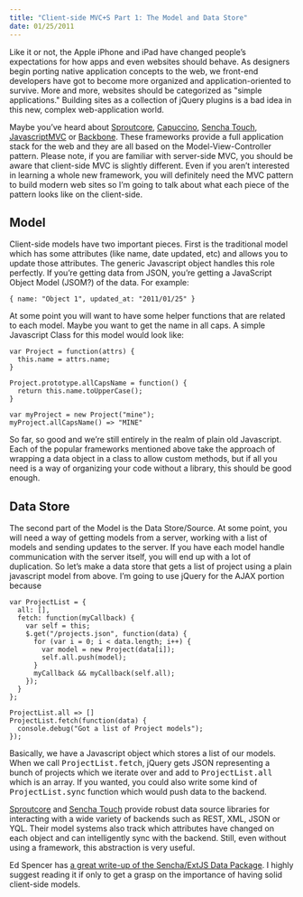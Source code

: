 ```yaml
--- 
title: "Client-side MVC+S Part 1: The Model and Data Store"
date: 01/25/2011
---
```


Like it or not, the Apple iPhone and iPad have changed people&rsquo;s expectations for how apps and even websites should behave. As designers begin porting native application concepts to the web, we front-end developers have got to become more organized and application-oriented to survive. More and more, websites should be categorized as "simple applications." Building sites as a collection of jQuery plugins is a bad idea in this new, complex web-application world.

Maybe you&rsquo;ve heard about [Sproutcore], [Capuccino], [Sencha Touch],  [JavascriptMVC] or [Backbone]. These frameworks provide a full application stack for the web and they are all based on the Model-View-Controller pattern. Please note, if you are familiar with server-side MVC, you should be aware that client-side MVC is slightly different. Even if you aren&rsquo;t interested in learning a whole new framework, you will definitely need the MVC pattern to build modern web sites so I&rsquo;m going to talk about what each piece of the pattern looks like on the client-side.

## Model

Client-side models have two important pieces. First is the traditional model which has some attributes (like name, date updated, etc) and allows you to update those attributes. The generic Javascript object handles this role perfectly. If you&rsquo;re getting data from JSON, you&rsquo;re getting a JavaScript Object Model (JSOM?) of the data. For example:

    { name: "Object 1", updated_at: "2011/01/25" }
    
At some point you will want to have some helper functions that are related to each model. Maybe you want to get the name in all caps. A simple Javascript Class for this model would look like:

    var Project = function(attrs) {
      this.name = attrs.name;
    }
    
    Project.prototype.allCapsName = function() {
      return this.name.toUpperCase();
    }
    
    var myProject = new Project("mine");
    myProject.allCapsName() => "MINE"
    
So far, so good and we&rsquo;re still entirely in the realm of plain old Javascript. Each of the popular frameworks mentioned above take the approach of wrapping a data object in a class to allow custom methods, but if all you need is a way of organizing your code without a library, this should be good enough.

## Data Store

The second part of the Model is the Data Store/Source. At some point, you will need a way of getting models from a server, working with a list of models and sending updates to the server. If you have each model handle communication with the server itself, you will end up with a lot of duplication. So let&rsquo;s make a data store that gets a list of project using a plain javascript model from above. I&rsquo;m going to use jQuery for the AJAX portion because 

    var ProjectList = {
      all: [],
      fetch: function(myCallback) {
        var self = this;
        $.get("/projects.json", function(data) {
          for (var i = 0; i < data.length; i++) {
            var model = new Project(data[i]);
            self.all.push(model);
          }
          myCallback && myCallback(self.all);
        });
      }
    };

    ProjectList.all => []
    ProjectList.fetch(function(data) { 
      console.debug("Got a list of Project models");
    });

Basically, we have a Javascript object which stores a list of our models. When we call <tt>ProjectList.fetch</tt>, jQuery gets JSON representing a bunch of projects which we iterate over and add to <tt>ProjectList.all</tt> which is an array. If you wanted, you could also write some kind of <tt>ProjectList.sync</tt> function which would push data to the backend.

[Sproutcore] and [Sencha Touch] provide robust data source libraries for interacting with a wide variety of backends such as REST, XML, JSON or YQL. Their model systems also track which attributes have changed on each object and can intelligently sync with the backend. Still, even without using a framework, this abstraction is very useful.

Ed Spencer has [a great write-up of the Sencha/ExtJS Data Package]. I highly suggest reading it if only to get a grasp on the importance of having solid client-side models.

[Sproutcore]: http://www.sproutcore.com/
[Capuccino]: http://cappuccino.org/
[Sencha Touch]: http://www.sencha.com/products/touch/
[JavascriptMVC]: http://javascriptmvc.com/
[Backbone]: http://documentcloud.github.com/backbone/
[a great write-up of the Sencha/ExtJS Data Package]: http://www.sencha.com/blog/2011/01/21/countdown-to-ext-js-4-data-package/
